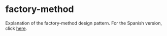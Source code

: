 # factory-method
Explanation of the factory-method design pattern.
For the Spanish version, click [here](README_ES.md).

